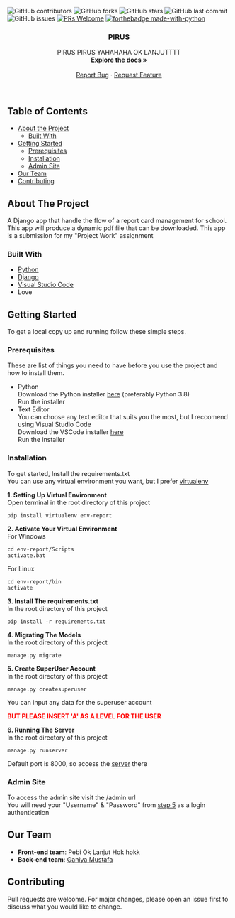 
![GitHub contributors](https://img.shields.io/github/contributors/GaniyaMustafa/PIRUS)
![GitHub forks](https://img.shields.io/github/forks/GaniyaMustafa/PIRUS?style=social)
![GitHub stars](https://img.shields.io/github/stars/GaniyaMustafa/PIRUS?style=social)
![GitHub last commit](https://img.shields.io/github/last-commit/GaniyaMustafa/PIRUS)
![GitHub issues](https://img.shields.io/github/issues/GaniyaMustafa/PIRUS)
[![PRs Welcome](https://img.shields.io/badge/PRs-welcome-brightgreen.svg?style=flat-square)](http://makeapullrequest.com)
[![forthebadge made-with-python](http://ForTheBadge.com/images/badges/made-with-python.svg)](https://www.python.org/)

<p align="center">
  <h3 align="center">PIRUS</h3>

  <p align="center">
    PIRUS PIRUS YAHAHAHA OK LANJUTTTT
    <br />
    <a href="https://github.com/GaniyaMustafa/PIRUS"><strong>Explore the docs »</strong></a>
    <br />
    <br />    
    <a href="https://github.com/GaniyaMustafa/PIRUS/issues">Report Bug</a>
    ·
    <a href="https://github.com/GaniyaMustafa/PIRUS/issues">Request Feature</a>
  </p>
</p><br>

<!-- TABLE OF CONTENTS -->
## Table of Contents

* [About the Project](#about-the-project)
  * [Built With](#built-with)
* [Getting Started](#getting-started)
  * [Prerequisites](#prerequisites)
  * [Installation](#installation)
  * [Admin Site](#admin-site)
* [Our Team](#our-team)
* [Contributing](#contributing)

<!-- ABOUT THE PROJECT -->
## About The Project

A Django app that handle the flow of a report card management for school. This app will produce a dynamic pdf file that can be downloaded. This app is a submission for my "Project Work" assignment

### Built With

* [Python](https://www.python.org/)
* [Django](https://www.djangoproject.com/)
* [Visual Studio Code](https://code.visualstudio.com/)
* Love

<!-- GETTING STARTED -->
## Getting Started

To get a local copy up and running follow these simple steps.

### Prerequisites

These are list of things you need to have before you use the project and how to install them.
* Python<br>
Download the Python installer [here](https://www.python.org/downloads/) (preferably Python 3.8)<br>
Run the installer
* Text Editor<br>
You can choose any text editor that suits you the most, but I reccomend using Visual Studio Code<br>
Download the VSCode installer [here](https://code.visualstudio.com/download)<br>
Run the installer

### Installation
To get started, Install the requirements.txt<br>
You can use any virtual environment you want, but I prefer [virtualenv](https://pypi.org/project/virtualenv/)

__1. Setting Up Virtual Environment__<br>
Open terminal in the root directory of this project
```
pip install virtualenv env-report
```

__2. Activate Your Virtual Environment__<br>
For Windows
```
cd env-report/Scripts
activate.bat
```
For Linux
```
cd env-report/bin
activate
```

__3. Install The requirements.txt__<br>
In the root directory of this project
```
pip install -r requirements.txt
```

__4. Migrating The Models__<br>
In the root directory of this project
```
manage.py migrate
```

__5. Create SuperUser Account__<br>
In the root directory of this project
```
manage.py createsuperuser
```
You can input any data for the superuser account
<p style="color: red; font-weight: bold">BUT PLEASE INSERT 'A' AS A LEVEL FOR THE USER</p>

__6. Running The Server__<br>
In the root directory of this project
```
manage.py runserver
```
Default port is 8000, so access the [server](127.0.0.1:8000) there

### Admin Site
To access the admin site visit the /admin url<br>
You will need your "Username" & "Password" from [step 5](#installation) as a login authentication

## Our Team
* **Front-end team**: Pebi Ok Lanjut Hok hokk
* **Back-end team**: [Ganiya Mustafa](https://github.com/GaniyaMustafa)

## Contributing
Pull requests are welcome. For major changes, please open an issue first to discuss what you would like to change.

